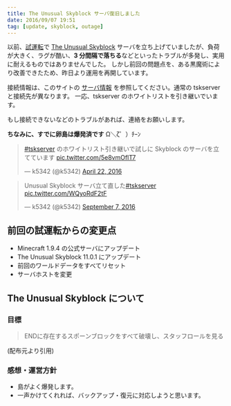 ```yaml
---
title: The Unusual Skyblock サーバ復旧しました
date: 2016/09/07 19:51
tag: [update, skyblock, outage]
---
```


以前、[試運転](https://twitter.com/k5342/status/723502398510116865)で [The Unusual Skyblock](http://forum.minecraftuser.jp/viewtopic.php?t=5255) サーバを立ち上げていましたが、負荷が大きく、ラグが酷い、**3 分間隔で落ちる**などといったトラブルが多発し、実用に耐えるものではありませんでした。
しかし前回の問題点を、ある黒魔術により改善できたため、昨日より運用を再開しています。

接続情報は、このサイトの [サーバ情報](/about) を参照してください。通常の tskserver と接続先が異なります。
一応、tskserver のホワイトリストを引き継いでいます。

もし接続できないなどのトラブルがあれば、連絡をお願いします。

**ちなみに、すでに卵島は爆発済です** Ω＼ζ゜）ﾁｰﾝ

<blockquote class="twitter-tweet" data-lang="en"><p lang="ja" dir="ltr"><a href="https://twitter.com/hashtag/tskserver?src=hash">#tskserver</a> のホワイトリスト引き継いで試しに Skyblock のサーバを立てています <a href="https://t.co/5e8vmOflT7">pic.twitter.com/5e8vmOflT7</a></p>&mdash; k5342 (@k5342) <a href="https://twitter.com/k5342/status/723502398510116865">April 22, 2016</a></blockquote>

<blockquote class="twitter-tweet" data-lang="en"><p lang="ja" dir="ltr">Unusual Skyblock サーバ立て直した<a href="https://twitter.com/hashtag/tskserver?src=hash">#tskserver</a> <a href="https://t.co/WQyoRdF2tF">pic.twitter.com/WQyoRdF2tF</a></p>&mdash; k5342 (@k5342) <a href="https://twitter.com/k5342/status/773476779562414080">September 7, 2016</a></blockquote>
<script async src="//platform.twitter.com/widgets.js" charset="utf-8"></script>

## 前回の試運転からの変更点

* Minecraft 1.9.4 の公式サーバにアップデート
* The Unusual Skyblock 11.0.1 にアップデート
* 前回のワールドデータをすべてリセット
* サーバホストを変更

## The Unusual Skyblock について

### 目標

> ENDに存在するスポーンブロックをすべて破壊し、スタッフロールを見る

(配布元より引用)


### 感想・運営方針

* 島がよく爆発します。
* 一声かけてくれれば、バックアップ・復元に対応しようと思います。
